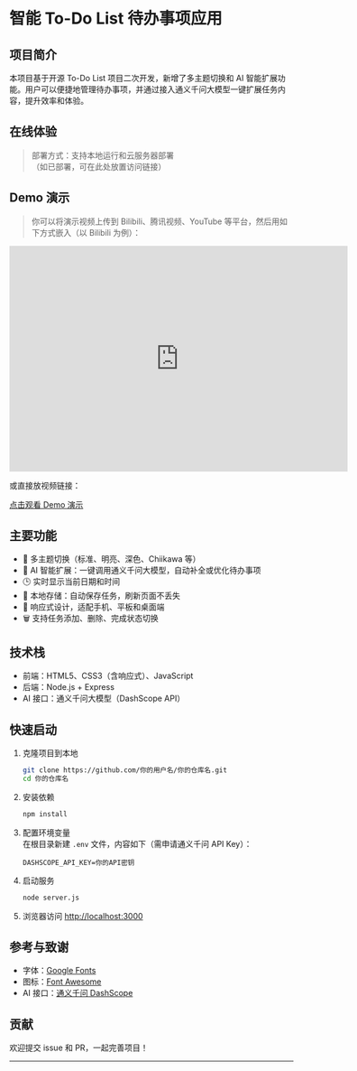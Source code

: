 # 智能 To-Do List 待办事项应用

## 项目简介

本项目基于开源 To-Do List 项目二次开发，新增了多主题切换和 AI 智能扩展功能。用户可以便捷地管理待办事项，并通过接入通义千问大模型一键扩展任务内容，提升效率和体验。

## 在线体验

> 部署方式：支持本地运行和云服务器部署  
> （如已部署，可在此处放置访问链接）

## Demo 演示

> 你可以将演示视频上传到 Bilibili、腾讯视频、YouTube 等平台，然后用如下方式嵌入（以 Bilibili 为例）：

<iframe src="https://player.bilibili.com/player.html?bvid=你的BVID" scrolling="no" border="0" frameborder="no" framespacing="0" allowfullscreen="true" width="600" height="400"> </iframe>

或直接放视频链接：

[点击观看 Demo 演示](https://你的演示视频链接)

## 主要功能

- 🌈 多主题切换（标准、明亮、深色、Chiikawa 等）
- 🤖 AI 智能扩展：一键调用通义千问大模型，自动补全或优化待办事项
- 🕒 实时显示当前日期和时间
- 💾 本地存储：自动保存任务，刷新页面不丢失
- 📱 响应式设计，适配手机、平板和桌面端
- 🗑️ 支持任务添加、删除、完成状态切换

## 技术栈

- 前端：HTML5、CSS3（含响应式）、JavaScript
- 后端：Node.js + Express
- AI 接口：通义千问大模型（DashScope API）

## 快速启动

1. 克隆项目到本地  
   ```bash
   git clone https://github.com/你的用户名/你的仓库名.git
   cd 你的仓库名
   ```
2. 安装依赖  
   ```bash
   npm install
   ```
3. 配置环境变量  
   在根目录新建 `.env` 文件，内容如下（需申请通义千问 API Key）：
   ```
   DASHSCOPE_API_KEY=你的API密钥
   ```
4. 启动服务  
   ```bash
   node server.js
   ```
5. 浏览器访问 [http://localhost:3000](http://localhost:3000)

## 参考与致谢

- 字体：[Google Fonts](https://fonts.googleapis.com/css2?family=Work+Sans:wght@300&display=swap)
- 图标：[Font Awesome](https://fontawesome.com)
- AI 接口：[通义千问 DashScope](https://dashscope.aliyun.com/)

## 贡献

欢迎提交 issue 和 PR，一起完善项目！

---

